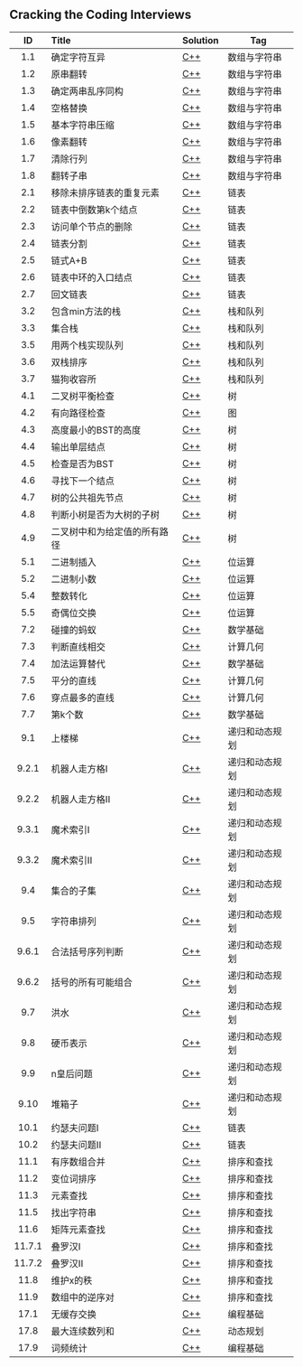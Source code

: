 ## Cracking the Coding Interviews

| ID | Title | Solution  | Tag |
|:---:|:---|---|---|
|1.1|确定字符互异|[C++](./Solution/1.1/checkDifferent.cpp)|数组与字符串|
|1.2|原串翻转|[C++](./Solution/1.2/reverseString.cpp)|数组与字符串|
|1.3|确定两串乱序同构|[C++](./Solution/1.3/checkSam.cpp)|数组与字符串|
|1.4|空格替换|[C++](./Solution/1.4/replaceSpace.cpp)|数组与字符串|
|1.5|基本字符串压缩|[C++](./Solution/1.5/zipString.cpp)|数组与字符串|
|1.6|像素翻转|[C++](./Solution/1.6/transformImage.cpp)|数组与字符串|
|1.7|清除行列|[C++](./Solution/1.7/clearZero.cpp)|数组与字符串|
|1.8|翻转子串|[C++](./Solution/1.8/checkReverseEqual.cpp)|数组与字符串|
|2.1|移除未排序链表的重复元素|[C++](./Solution/2.1/deleteDups.cpp)|链表|
|2.2|链表中倒数第k个结点|[C++](./Solution/2.2/findKthToTail.cpp)|链表|
|2.3|访问单个节点的删除|[C++](./Solution/2.3/removeNode.cpp)|链表|
|2.4|链表分割|[C++](./Solution/2.4/partition.cpp)|链表|
|2.5|链式A+B|[C++](./Solution/2.5/plusAB.cpp)|链表|
|2.6|链表中环的入口结点|[C++](./Solution/2.6/entryNodeOfLoop.cpp)|链表|
|2.7|回文链表|[C++](./Solution/2.7/isPalindrome.cpp)|链表|
|3.2|包含min方法的栈|[C++](./Solution/3.2/stackWithMin.cpp)|栈和队列|
|3.3|集合栈|[C++](./Solution/3.3/setOfStacks.cpp)|栈和队列|
|3.5|用两个栈实现队列|[C++](./Solution/3.5/myQueue.cpp)|栈和队列|
|3.6|双栈排序|[C++](./Solution/3.6/twoStacksSort.cpp)|栈和队列|
|3.7|猫狗收容所|[C++](./Solution/3.7/animalQueue.cpp)|栈和队列|
|4.1|二叉树平衡检查|[C++](./Solution/4.1/isBalance.cpp)|树|
|4.2|有向路径检查|[C++](./Solution/4.2/checkPath.cpp)|图|
|4.3|高度最小的BST的高度|[C++](./Solution/4.3/buildMinimalBST.cpp)|树|
|4.4|输出单层结点|[C++](./Solution/4.4/getTreeLevel.cpp)|树|
|4.5|检查是否为BST|[C++](./Solution/4.5/checkBST.cpp)|树|
|4.6|寻找下一个结点|[C++](./Solution/4.6/findSucc.cpp)|树|
|4.7|树的公共祖先节点|[C++](../LeetCodeOJ/Solution/236/lowestCommonAncestor.cpp)|树|
|4.8|判断小树是否为大树的子树|[C++](./Solution/4.8/containsTree.cpp)|树|
|4.9|二叉树中和为给定值的所有路径|[C++](./Solution/4.9/findSunPaths.cpp)|树|
|5.1|二进制插入|[C++](./Solution/5.1/binInsert.cpp)|位运算|
|5.2|二进制小数|[C++](./Solution/5.2/binDecimal.cpp)|位运算|
|5.4|整数转化|[C++](./Solution/5.4/calcCost.cpp)|位运算|
|5.5|奇偶位交换|[C++](./Solution/5.5/exchange.cpp)|位运算|
|7.2|碰撞的蚂蚁|[C++](./Solution/7.2/antsCollision.cpp)|数学基础|
|7.3|判断直线相交|[C++](./Solution/7.3/crossLine.cpp)|计算几何|
|7.4|加法运算替代|[C++](./Solution/7.4/addSubstitution.cpp)|数学基础|
|7.5|平分的直线|[C++](./Solution/7.5/bipartition.cpp)|计算几何|
|7.6|穿点最多的直线|[C++](./Solution/7.6/denseLine.cpp)|计算几何|
|7.7|第k个数|[C++](./Solution/7.7/findKth.cpp)|数学基础|
|9.1|上楼梯|[C++](./Solution/9.1/countWays.cpp)|递归和动态规划|
|9.2.1|机器人走方格I|[C++](./Solution/9.2.1/robotCountWay1.cpp)|递归和动态规划|
|9.2.2|机器人走方格II|[C++](./Solution/9.2.2/robotCountWay2.cpp)|递归和动态规划|
|9.3.1|魔术索引I|[C++](./Solution/9.3.1/findMagicIndex1.cpp)|递归和动态规划|
|9.3.2|魔术索引II|[C++](./Solution/9.3.2/findMagicIndex2.cpp)|递归和动态规划|
|9.4|集合的子集|[C++](./Solution/9.4/getSubsets.cpp)|递归和动态规划|
|9.5|字符串排列|[C++](./Solution/9.5/getPermutation.cpp)|递归和动态规划|
|9.6.1|合法括号序列判断|[C++](./Solution/9.6.1/chkParenthesis.cpp)|递归和动态规划|
|9.6.2|括号的所有可能组合|[C++](./Solution/9.6.2/generateParens.cpp)|递归和动态规划|
|9.7|洪水|[C++](./Solution/9.7/floodFill.cpp)|递归和动态规划|
|9.8|硬币表示|[C++](./Solution/9.8/countWays.cpp)|递归和动态规划|
|9.9|n皇后问题|[C++](./Solution/9.9/nQueens.cpp)|递归和动态规划|
|9.10|堆箱子|[C++](./Solution/9.10/getHeightOfBox.cpp)|递归和动态规划|
|10.1|约瑟夫问题I|[C++](./Solution/10.1/Joseph.cpp)|链表|
|10.2|约瑟夫问题II|[C++](./Solution/10.2/Joseph.cpp)|链表|
|11.1|有序数组合并|[C++](./Solution/11.1/mergeList.cpp)|排序和查找|
|11.2|变位词排序|[C++](./Solution/11.2/sortStrings.cpp)|排序和查找|
|11.3|元素查找|[C++](./Solution/11.3/findElement.cpp)|排序和查找|
|11.5|找出字符串|[C++](./Solution/11.5/findString.cpp)|排序和查找|
|11.6|矩阵元素查找|[C++](./Solution/11.6/findElement.cpp)|排序和查找|
|11.7.1|叠罗汉I|[C++](./Solution/11.7.1/getHeight.cpp)|排序和查找|
|11.7.2|叠罗汉II|[C++](./Solution/11.7.2/getHeight.cpp)|排序和查找|
|11.8|维护x的秩|[C++](./Solution/11.8/getRankOfNumber.cpp)|排序和查找|
|11.9|数组中的逆序对|[C++](./Solution/11.9/antiOrder.cpp)|排序和查找|
|17.1|无缓存交换|[C++](./Solution/17.1/exchangeAB.cpp)|编程基础|
|17.8|最大连续数列和|[C++](./Solution/17.8/getMaxSum.cpp)|动态规划|
|17.9|词频统计|[C++](./Solution/17.9/getFrequency.cpp)|编程基础|













